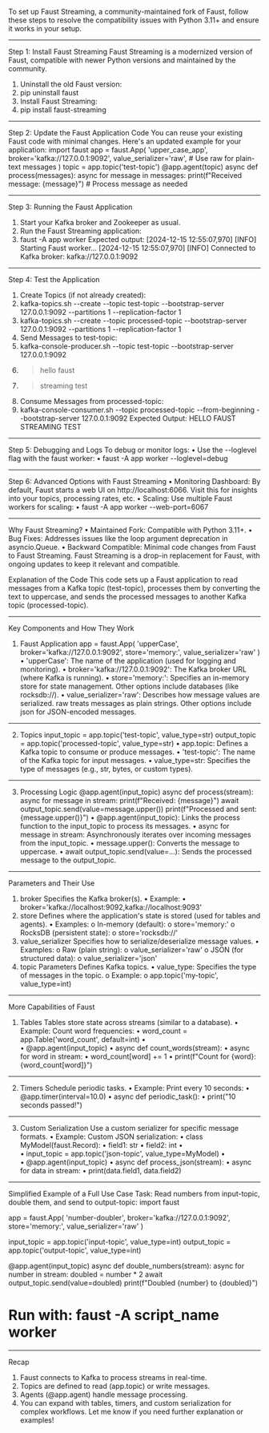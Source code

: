 To set up Faust Streaming, a community-maintained fork of Faust, follow these steps to resolve the compatibility issues with Python 3.11+ and ensure it works in your setup.
________________________________________
Step 1: Install Faust Streaming
Faust Streaming is a modernized version of Faust, compatible with newer Python versions and maintained by the community.
1.	Uninstall the old Faust version:
2.	pip uninstall faust
3.	Install Faust Streaming:
4.	pip install faust-streaming
________________________________________
Step 2: Update the Faust Application Code
You can reuse your existing Faust code with minimal changes. Here's an updated example for your application:
import faust
app = faust.App(
    'upper_case_app',
    broker='kafka://127.0.0.1:9092',
    value_serializer='raw',  # Use raw for plain-text messages
)
topic = app.topic('test-topic')
@app.agent(topic)
async def process(messages):
    async for message in messages:
        print(f"Received message: {message}")
        # Process message as needed



________________________________________
Step 3: Running the Faust Application
1.	Start your Kafka broker and Zookeeper as usual.
2.	Run the Faust Streaming application:
3.	faust -A app worker
Expected output:
[2024-12-15 12:55:07,970] [INFO] Starting Faust worker...
[2024-12-15 12:55:07,970] [INFO] Connected to Kafka broker: kafka://127.0.0.1:9092
________________________________________
Step 4: Test the Application
1.	Create Topics (if not already created):
2.	kafka-topics.sh --create --topic test-topic --bootstrap-server 127.0.0.1:9092 --partitions 1 --replication-factor 1
3.	kafka-topics.sh --create --topic processed-topic --bootstrap-server 127.0.0.1:9092 --partitions 1 --replication-factor 1
4.	Send Messages to test-topic:
5.	kafka-console-producer.sh --topic test-topic --bootstrap-server 127.0.0.1:9092
6.	> hello faust
7.	> streaming test
8.	Consume Messages from processed-topic:
9.	kafka-console-consumer.sh --topic processed-topic --from-beginning --bootstrap-server 127.0.0.1:9092
Expected Output:
HELLO FAUST
STREAMING TEST
________________________________________
Step 5: Debugging and Logs
To debug or monitor logs:
•	Use the --loglevel flag with the faust worker: 
•	faust -A app worker --loglevel=debug
________________________________________
Step 6: Advanced Options with Faust Streaming
•	Monitoring Dashboard: By default, Faust starts a web UI on http://localhost:6066. Visit this for insights into your topics, processing rates, etc.
•	Scaling: Use multiple Faust workers for scaling: 
•	faust -A app worker --web-port=6067
________________________________________
Why Faust Streaming?
•	Maintained Fork: Compatible with Python 3.11+.
•	Bug Fixes: Addresses issues like the loop argument deprecation in asyncio.Queue.
•	Backward Compatible: Minimal code changes from Faust to Faust Streaming.
Faust Streaming is a drop-in replacement for Faust, with ongoing updates to keep it relevant and compatible.





Explanation of the Code
This code sets up a Faust application to read messages from a Kafka topic (test-topic), processes them by converting the text to uppercase, and sends the processed messages to another Kafka topic (processed-topic).
________________________________________
Key Components and How They Work
1. Faust Application
app = faust.App(
    'upperCase',
    broker='kafka://127.0.0.1:9092',
    store='memory:',
    value_serializer='raw'
)
•	'upperCase': The name of the application (used for logging and monitoring).
•	broker='kafka://127.0.0.1:9092': The Kafka broker URL (where Kafka is running).
•	store='memory:': Specifies an in-memory store for state management. Other options include databases (like rocksdb://).
•	value_serializer='raw': Describes how message values are serialized. raw treats messages as plain strings. Other options include json for JSON-encoded messages.
________________________________________
2. Topics
input_topic = app.topic('test-topic', value_type=str)
output_topic = app.topic('processed-topic', value_type=str)
•	app.topic: Defines a Kafka topic to consume or produce messages.
•	'test-topic': The name of the Kafka topic for input messages.
•	value_type=str: Specifies the type of messages (e.g., str, bytes, or custom types).
________________________________________
3. Processing Logic
@app.agent(input_topic)
async def process(stream):
    async for message in stream:
        print(f"Received: {message}")
        await output_topic.send(value=message.upper())
        print(f"Processed and sent: {message.upper()}")
•	@app.agent(input_topic): Links the process function to the input_topic to process its messages.
•	async for message in stream: Asynchronously iterates over incoming messages from the input_topic.
•	message.upper(): Converts the message to uppercase.
•	await output_topic.send(value=...): Sends the processed message to the output_topic.
________________________________________
Parameters and Their Use
1. broker
Specifies the Kafka broker(s).
•	Example: 
•	broker='kafka://localhost:9092,kafka://localhost:9093'
2. store
Defines where the application's state is stored (used for tables and agents).
•	Examples: 
o	In-memory (default): 
o	store='memory:'
o	RocksDB (persistent state): 
o	store='rocksdb://'
3. value_serializer
Specifies how to serialize/deserialize message values.
•	Examples: 
o	Raw (plain string): 
o	value_serializer='raw'
o	JSON (for structured data): 
o	value_serializer='json'
4. topic Parameters
Defines Kafka topics.
•	value_type: Specifies the type of messages in the topic. 
o	Example: 
o	app.topic('my-topic', value_type=int)
________________________________________
More Capabilities of Faust
1. Tables
Tables store state across streams (similar to a database).
•	Example: Count word frequencies: 
•	word_count = app.Table('word_count', default=int)
•	
•	@app.agent(input_topic)
•	async def count_words(stream):
•	    async for word in stream:
•	        word_count[word] += 1
•	        print(f"Count for {word}: {word_count[word]}")
________________________________________
2. Timers
Schedule periodic tasks.
•	Example: Print every 10 seconds: 
•	@app.timer(interval=10.0)
•	async def periodic_task():
•	    print("10 seconds passed!")
________________________________________
3. Custom Serialization
Use a custom serializer for specific message formats.
•	Example: Custom JSON serialization: 
•	class MyModel(faust.Record):
•	    field1: str
•	    field2: int
•	
•	input_topic = app.topic('json-topic', value_type=MyModel)
•	
•	@app.agent(input_topic)
•	async def process_json(stream):
•	    async for data in stream:
•	        print(data.field1, data.field2)
________________________________________
Simplified Example of a Full Use Case
Task: Read numbers from input-topic, double them, and send to output-topic:
import faust

app = faust.App(
    'number-doubler',
    broker='kafka://127.0.0.1:9092',
    store='memory:',
    value_serializer='raw'
)

input_topic = app.topic('input-topic', value_type=int)
output_topic = app.topic('output-topic', value_type=int)

@app.agent(input_topic)
async def double_numbers(stream):
    async for number in stream:
        doubled = number * 2
        await output_topic.send(value=doubled)
        print(f"Doubled {number} to {doubled}")

# Run with: faust -A script_name worker
________________________________________
Recap
1.	Faust connects to Kafka to process streams in real-time.
2.	Topics are defined to read (app.topic) or write messages.
3.	Agents (@app.agent) handle message processing.
4.	You can expand with tables, timers, and custom serialization for complex workflows.
Let me know if you need further explanation or examples!


